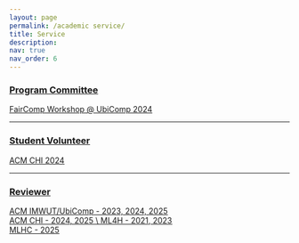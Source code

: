 ```yaml
---
layout: page
permalink: /academic service/
title: Service
description: 
nav: true
nav_order: 6
---
```


### <u>Program Committee<u>
FairComp Workshop @ UbiComp 2024

---

### <u>Student Volunteer<u>
ACM CHI 2024

---

### <u>Reviewer<u>
ACM IMWUT/UbiComp - 2023, 2024, 2025 \
ACM CHI - 2024, 2025 \ 
ML4H - 2021, 2023 \
MLHC - 2025 

